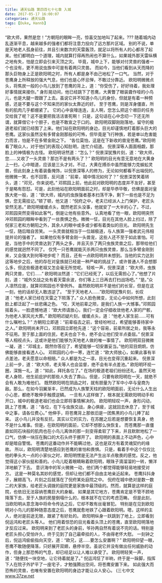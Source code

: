 ```yaml
---
title: 通天仙路 第四百七十七章 入城
date: 2017-05-17 16:00:07
categories: 通天仙路
tags: [Duke, Hannb]
---
```


“欧大师，果然是您！”方朝阳的眼眸一亮，惊喜交加地叫了起来。???
随着城内动乱逐渐平息，越来越多的强者们都将注意力投向了远方那片区域。
别的不说，单是天地老人孤身前往，并且引来数次的天雷轰顶，就足以将所有人的心都吊了起来。他们都明白一个道理，城内就算打得再热闹也不算什么，如果城外那天雷纵横之地有失，怕是立即会引来灭顶之灾。
毕竟，城中上下，能够对付灵兽的强者一个也没有，更不用说虫族中可是有着两只灵兽。
而如今，当他们看到从天而降的那头巨物身上正是欧阳明之时，所有人都是身不由己地松了一口气。
当然，对于苍鹰身上所释放的强大气息，他们也是心怀忌惮，不敢过分靠近。
欧阳明微微点头，将焦炭一般的小鸟儿放到了苍鹰的背上，道：“你受伤了，好好待着，我处理好事情就来接你。”
身形晃动间，他已经跳下了苍鹰，大黄瞥了眼装聋作哑的小鸟儿，也是大腿一蹬跟了上去。虽说它并不知道小鸟儿的身份，但就是有着一种预感，还是不要与这个不知来历的家伙太靠近的好。
至于苍鹰，则是浑身僵直，所有的肌肉几乎都绷紧了。
它的心中哀嚎连连，主人啊，您怎么把这个艰巨的任务交给我了呢？这不是要把我活活害死啊！
只是，这句话在心中念叨一下还无所谓，就算借它十个胆子，也是不敢宣之于口的。
欧阳明双脚刚刚落地，留守的极道老祖们就已经围了上来。他们站在欧阳明的身边，目光却谨慎地盯着那头巨大的苍鹰。这家伙虽然没有多臂金刚那般的可怖，但毕竟是飞行种族，若是单以危害能力而言，怕是不在多臂金刚之下。
“各位莫怕，这是在下新收的兽宠苍鹰。”欧阳明看了眼众人，对于他们的表现心知肚明，连忙介绍道。
倪景深等人面面相觑，那脸上的神情极为古怪。
欧阳明讶然道：“怎么？”
倪景深犹豫片刻，道：“欧大师，您……又收了一头灵兽？那岂不是有两头了？”
欧阳明的目光有意无意地在大黄身上一扫，心中暗道，应该是三头才对。不过，大黄在搏杀中虽然能够力克蜈蚣灵兽，但此刻身上有着装备掩饰，以倪景深等人的修为，无论如何都看不出端倪的。
他微微一笑，也不回答，反问道：“前辈，城中情况如何了？”
倪景深苦笑着转头，道：“邓兄，你来说吧。”
邓熙园上前，他此前对欧阳明的态度并不友好，甚至于是略有怨怼。可是，此刻他站在欧阳明面前之时，却是毕恭毕敬，仿佛是面对皇族大佬一般，道：“欧大师，城内的虫族强者基本扫荡干净，剩下一些也是不足为惧，您无需挂记。”顿了顿，他又道：“倪府之中，老夫已经派人上门保护，老匠头安然无恙。”
欧阳明缓缓点头，既然老匠头没事，他就安了一大半的心了。不过，邓熙园突然变得如此客气，倒是让他有些意外。
认真地看了他一眼，欧阳明突然冲邓熙园的眼眸中看到了一丝畏惧之色。微微一怔，目光在其他人脸上扫过，除了倪家三老和方朝阳之外，其余人的眼中或多或少都有着类似的目光。
欧阳明先生一怔，随后暗自苦笑。
一头灵兽就相当于一位越极道，与人族第一强者武元伟相提并论的强者了。
如果他仅有多臂金刚一头兽宠，这些人还不至于如此害怕。可是，当他手中的灵兽达到了两头之多，并且灭杀了两只虫族灵兽之后，那带给他们的感觉就迥然不同了。
仅凭一只苍鹰就能灭杀两只虫族灵兽，那么当多臂金刚到来，又会强大到何等地步呢？
而且，还有一点欧阳明并未想到。当他的实力达到这等地步之后，他的存在对皇族就已经是一种严峻的挑战了。或许普通人不会想那么多，但这些极道老祖又怎会毫无所觉呢。
轻咳一声，倪景深道：“欧大师，虫族两只灵兽，它们……”
欧阳明淡然道：“它们已经死了，以后无需担心了。”他想了片刻，道：“城外交战之处有着天雷余波，你们等上三日再去打扫战场吧。”
“是。”众人凛然应是，就算邓熙园也不曾例外。
虽然欧阳明并不是他们的长官，但是在这一刻，他的话却无人敢违逆了。
“至于天地老人……”欧阳明犹豫片刻，长叹道：“他老人家已经在天雷之下陨落了。”
众人脸色微变，无论心中如何所想，此刻脸上都泛起了一丝悲痛之色。
“哎，天地前辈之陨，是我们人族一大憾事。”邓熙园摇着头，一脸遗憾地道：“欧大师请放心，我们一定会仔细收敛他老人家的尸骸，为他老人家风光大葬。”
欧阳明迟疑片刻，缓缓点头，道：“他老人家生前……可有什么嘱咐么？”
方朝阳立即道：“前辈临去之前，曾经吩咐过，希望能够善待家中之人。”
欧阳明尚未开口，邓熙园立即抢先道：“这个容易，前辈所居之处，我等永不征用。至于那上面的住民，老夫也会下令，绝不会让他们受半点委屈。”
倪景深等人相视点头，这或许是他们能够为天地老人做的唯一事情了。
欧阳明双目微微一凝，道：“邓城主，既然你答应了，希望能够一切安置妥当。”他的双目炯炯，仿佛能够直接看透人心。
邓熙园的心中一寒，连忙道：“欧大师放心，如果此事有半点差池，老夫愿意以命相赔。”
众人都是为之一凛，目光也变得沉重起来。
倪景深上前一步，道：“欧大师，老夫等人也会监督，绝不会有半点差池。”
欧阳明环视一圈，深施一礼，道：“如此，拜托各位了。”
在场的极道老祖们纷纷还礼，虽然天地老人身陨，他生前庇护的那些人失去了靠山。但是，只要有欧阳明在一天，就绝不会有人敢为难他们。
既然欧阳明在阴品之时，就有胆量为了军中小卒与皇商为敌。那么，在如今羽翼渐丰，已然成为人族擎天柱的欧阳明面前，无论什么人生出小心思，都绝不敢伸手触摸逆鳞。
一旦有人这样做了，根本就无需欧阳明动手和开口，城中的极道老祖们也会立即将事情解决的。
欧阳明轻叹一声，身形闪动，跳上了苍鹰，道：“各位，在下与虫族交战，身心俱疲，这就回去休息了，至于城中之事，请各位费心。”
他伸手，将苍鹰背上那依旧是一团焦黑的小鸟儿捧了起来。
这小鸟儿并没有反抗，其实以它的实力，在苏醒之后若是想要恢复真身，绝不是什么难事。但是，在欧阳明的面前，它却不想那么快恢复。
而苍鹰那一直僵直如同石块般的肌肉也在小鸟儿离体的那一刻变得柔软了下来，并且默默地松了一口气，仿佛一块压在胸口的大石头终于挪开了。
欧阳明的表面上不动声色，心中却是暗自警惕。
苍鹰的这番动作并不能瞒过他，这也是双方有着灵魂契约的缘故。
所以，欧阳明清楚地感应到苍鹰的害怕和畏惧。
只是，看着手中这个仅仅比他的拳头大一点的小家伙之时，欧阳明愣是无法产生出半点敬畏的感觉。反之，他觉得这小家伙挺和善的。小鸟儿眨着眼睛瞅着欧阳明，眼珠子滴溜溜的一转，懒洋洋地躺了下去。
意识海中的军火微微一动，他们两个都觉得能够轻易地接受对方。
这是一种莫名其妙的感觉，但却让他们都不自由主地亲近起来。
苍鹰抖抖身子，展翅高飞，片刻之后就落在了倪府某处庭院之中。
倪府在城中绝对是数一数二的大家族，给老匠头调拨的庭院更是家族中最顶级的。然而，就算是这样的庭院，也依旧无法容纳苍鹰巨大的身躯。
如果是其它地方，苍鹰肯定是不管不顾地降落下去，至于人族的房屋倒塌什么的，根本就不在它的考虑范畴。
但是此刻，当欧阳明从意念海中将命令传达之后，它却不敢有丝毫冒犯。
特别是在见到欧阳明对小鸟儿的那种随意态度之后，苍鹰就愈地铁了心跟着欧阳明。嗯，这样的主人，绝对是前途无限，跟紧了有好处的。
欧阳明纵身一跃跳到了地上，立即看到倪运鸿和老匠头等人。
他们用着惊恐的目光看着头顶上的苍鹰，直至欧阳明落地才反应过来。
欧阳明来到了老匠头的身前，爷孙两自然有着说不完的话。特别是老匠头担心受怕许久，终于见到了自己最牵挂的人，不由得老怀大慰。
一刻钟之后，倪运鸿偷偷指向天空，道：“欧兄，这……要怎么安置啊？”
欧阳明仰望一眼，苍鹰不敢随便降落，只好展开双翅，悬停半空。虽说它并没有做出任何威胁的动作，但身上那恐怖的气息，却已经足以让人难以承受了。
欧阳明轻笑一声，道：“随便找一块空地，让它待着就是了。”
倪运鸿怔了半晌，终于是一跺脚，指挥下人在院子外铲平了一座宅子，才勉强腾出空间，将苍鹰安置下来。
如此强大而恐怖的灵兽，也唯有安置在欧阳明的身边才能让众人安心。
(三七中文 www.37zw.net